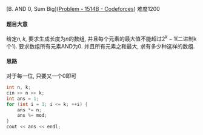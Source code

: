 [B. AND 0, Sum Big]([Problem - 1514B - Codeforces](https://codeforces.com/problemset/problem/1514/B)) 难度1200

#### 题目大意

给定$n,k$, 要求生成长度为$n$的数组, 并且每个元素的最大值不能超过$2^k-1$(二进制k个1). 要求数组所有元素AND为0. 并且所有元素之和最大, 求有多少种这样的数组.



#### 思路

对于每一位, 只要又一个0即可

```c++
int n, k;
cin >> n >> k;
int ans = 1;
for (int i = 1; i <= k; ++i) {
    ans *= n;
    ans %= mod;
}
cout << ans << endl;
```

